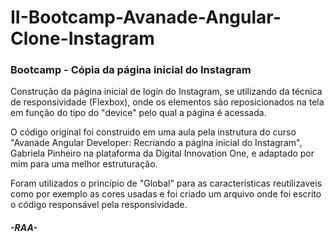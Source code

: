 # II-Bootcamp-Avanade-Angular-Clone-Instagram

### Bootcamp - Cópia da página inicial do Instagram

Construção da página inicial de login do Instagram, se utilizando da técnica de responsividade (Flexbox), 
onde os elementos são reposicionados na tela em função do tipo do "device" pelo qual a página é acessada.

O código original foi construido em uma aula pela instrutura do curso "Avanade Angular Developer: Recriando 
a página inicial do Instagram", Gabriela Pinheiro na plataforma da Digital Innovation One, e adaptado por 
mim para uma melhor estruturação. 

Foram utilizados o princípio de "Global" para as características reutilizaveis como por exemplo as cores 
usadas e foi criado um arquivo onde foi escrito o código responsável pela responsividade.

##### -RAA-
